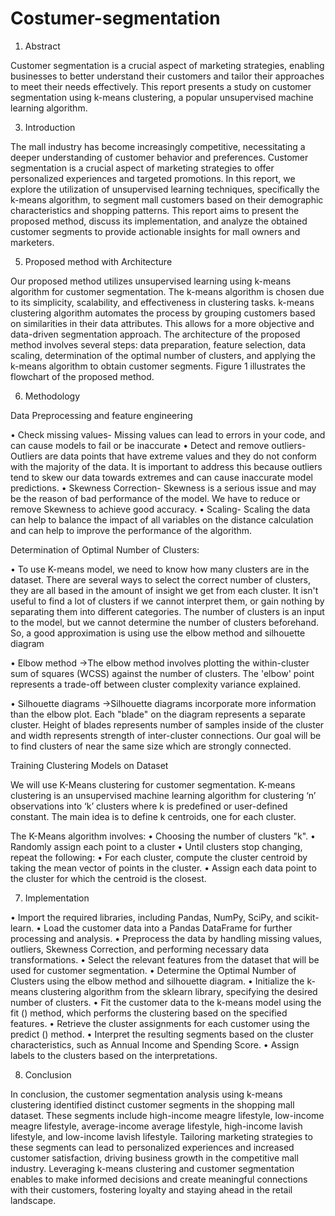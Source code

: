 # Costumer-segmentation
1.	Abstract

Customer segmentation is a crucial aspect of marketing strategies, enabling businesses to better understand their customers and tailor their approaches to meet their needs effectively. This report presents a study on customer segmentation using k-means clustering, a popular unsupervised machine learning algorithm.

3.	 Introduction 

The mall industry has become increasingly competitive, necessitating a deeper understanding of customer behavior and preferences. Customer segmentation is a crucial aspect of marketing strategies to offer personalized experiences and targeted promotions. In this report, we explore the utilization of unsupervised learning techniques, specifically the k-means algorithm, to segment mall customers based on their demographic characteristics and shopping patterns. This report aims to present the proposed method, discuss its implementation, and analyze the obtained customer segments to provide actionable insights for mall owners and marketers.

5.	 Proposed method with Architecture

Our proposed method utilizes unsupervised learning using k-means algorithm for customer segmentation. The k-means algorithm is chosen due to its simplicity, scalability, and effectiveness in clustering tasks. k-means clustering algorithm automates the process by grouping customers based on similarities in their data attributes. This allows for a more objective and data-driven segmentation approach. The architecture of the proposed method involves several steps: data preparation, feature selection, data scaling, determination of the optimal number of clusters, and applying the k-means algorithm to obtain customer segments. Figure 1 illustrates the flowchart of the proposed method.

6.	Methodology

Data Preprocessing and feature engineering

•	Check missing values- Missing values can lead to errors in your code, and can cause models to fail or be inaccurate
•	Detect and remove outliers- Outliers are data points that have extreme values and they do not conform with the majority of the data. It is important to address this because outliers tend to skew our data towards extremes and can cause inaccurate model predictions. 
•	Skewness Correction- Skewness is a serious issue and may be the reason of bad performance of the model.  We have to reduce or remove Skewness to achieve good accuracy.
•	Scaling- Scaling the data can help to balance the impact of all variables on the distance calculation and can help to improve the performance of the algorithm. 

Determination of Optimal Number of Clusters:

•	To use K-means model, we need to know how many clusters are in the dataset. There are several ways to select the correct number of clusters, they are all based in the amount of insight we get from each cluster. It isn't useful to find a lot of clusters if we cannot interpret them, or gain nothing by separating them into different categories. The number of clusters is an input to the model, but we cannot determine the number of clusters beforehand. So, a good approximation is using use the elbow method and silhouette diagram 

•	Elbow method ->The elbow method involves plotting the within-cluster sum of squares (WCSS) against the number of clusters. The 'elbow' point represents a trade-off between cluster complexity variance explained.

•	Silhouette diagrams ->Silhouette diagrams incorporate more information than the elbow plot. Each "blade" on the diagram represents a separate cluster. Height of blades represents number of samples inside of the cluster and width represents strength of inter-cluster connections. Our goal will be to find clusters of near the same size which are strongly connected.

Training Clustering Models on Dataset

We will use K-Means clustering for customer segmentation.
K-means clustering is an unsupervised machine learning algorithm for clustering ‘n’ observations into ‘k’ clusters where k is predefined or user-defined constant. The main idea is to define k centroids, one for each cluster.

The K-Means algorithm involves:
•	Choosing the number of clusters "k".
•	Randomly assign each point to a cluster
•	Until clusters stop changing, repeat the following:
•	For each cluster, compute the cluster centroid by taking the mean vector of points in the cluster.
•	Assign each data point to the cluster for which the centroid is the closest.
  
7.	 Implementation

•	Import the required libraries, including Pandas, NumPy, SciPy, and scikit-learn.
•	Load the customer data into a Pandas DataFrame for further processing and analysis.
•	Preprocess the data by handling missing values, outliers, Skewness Correction, and performing necessary data transformations.
•	Select the relevant features from the dataset that will be used for customer segmentation.
•	Determine the Optimal Number of Clusters using the elbow method and silhouette diagram.
•	Initialize the k-means clustering algorithm from the sklearn library, specifying the desired number of clusters.
•	Fit the customer data to the k-means model using the fit () method, which performs the clustering based on the specified features.
•	Retrieve the cluster assignments for each customer using the predict () method.
•	Interpret the resulting segments based on the cluster characteristics, such as Annual Income and Spending Score.
•	Assign labels to the clusters based on the interpretations.

8.	  Conclusion

In conclusion, the customer segmentation analysis using k-means clustering identified distinct customer segments in the shopping mall dataset. These segments include high-income meagre lifestyle, low-income meagre lifestyle, average-income average lifestyle, high-income lavish lifestyle, and low-income lavish lifestyle. Tailoring marketing strategies to these segments can lead to personalized experiences and increased customer satisfaction, driving business growth in the competitive mall industry. Leveraging k-means clustering and customer segmentation enables to make informed decisions and create meaningful connections with their customers, fostering loyalty and staying ahead in the retail landscape.


